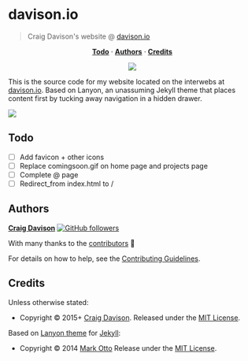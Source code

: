 # davison.io

> Craig Davison's website @ [davison.io](http://davison.io)

<p align="center">
<b><a href="#todo">Todo</a></b>
·
<b><a href="#authors">Authors</a></b>
·
<b><a href="#credits">Credits</a></b>
</p>

<p align="center">
<a href="https://travis-ci.org/davisonio/davison.io"><img src="https://img.shields.io/travis/davisonio/davison.io.svg?style=flat-square"/></a>
</p>

This is the source code for my website located on the interwebs at [davison.io](http://davison.io).
Based on Lanyon, an unassuming Jekyll theme that places content first by tucking away navigation in a hidden drawer.

![](https://raw.githubusercontent.com/wiki/davisonio/davison.io/img/1.png)

## Todo
- [ ] Add favicon + other icons
- [ ] Replace comingsoon.gif on home page and projects page
- [ ] Complete @ page
- [ ] Redirect_from index.html to /

## Authors

**[Craig Davison](http://davison.io)**
[![GitHub followers](https://img.shields.io/github/followers/davisonio.svg?style=social&label=Follow)](https://github.com/davisonio)

With many thanks to the [contributors](https://github.com/davisonio/davison.io/graphs/contributors) :clap:

For details on how to help, see the [Contributing Guidelines](https://github.com/davisonio/davison.io/blob/master/CONTRIBUTING.md).

## Credits

Unless otherwise stated:

- Copyright © 2015+ [Craig Davison](http://davison.io). Released under the [MIT License](http://davisonio.mit-license.org).

Based on [Lanyon theme](http://lanyon.getpoole.com) for [Jekyll](http://jekyllrb.com/):

- Copyright © 2014 [Mark Otto](http://markdotto.com/) Release under the [MIT License](https://github.com/poole/lanyon/blob/master/LICENSE.md).
